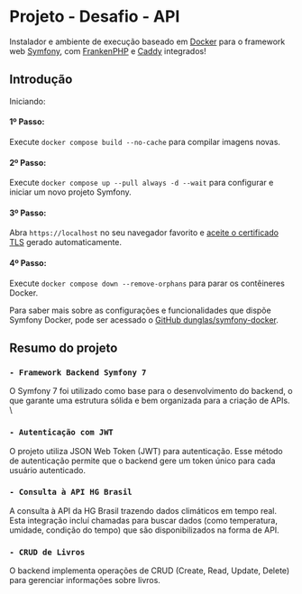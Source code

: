 # Projeto - Desafio - API

Instalador e ambiente de execução baseado em [Docker](https://www.docker.com/) para o framework web [Symfony](https://symfony.com), com [FrankenPHP](https://frankenphp.dev) e [Caddy](https://caddyserver.com/) integrados!


## Introdução

Iniciando:

#### 1º Passo:
Execute `docker compose build --no-cache` para compilar imagens novas.

#### 2º Passo:
Execute `docker compose up --pull always -d --wait` para configurar e iniciar um novo projeto Symfony.

#### 3º Passo:
Abra `https://localhost` no seu navegador favorito e [aceite o certificado TLS](https://stackoverflow.com/a/15076602/1352334) gerado automaticamente.

#### 4º Passo:
Execute `docker compose down --remove-orphans` para parar os contêineres Docker.

Para saber mais sobre as configurações e funcionalidades que dispõe Symfony Docker, pode ser acessado o [GitHub dunglas/symfony-docker](https://github.com/dunglas/symfony-docker).


## Resumo do projeto

### `- Framework Backend Symfony 7`

O Symfony 7 foi utilizado como base para o desenvolvimento do backend, o que garante uma estrutura sólida e bem organizada para a criação de APIs. \

### `- Autenticação com JWT`

O projeto utiliza JSON Web Token (JWT) para autenticação. Esse método de autenticação permite que o backend gere um token único para cada usuário autenticado. 

### `- Consulta à API HG Brasil`

A consulta à API da HG Brasil trazendo dados climáticos em tempo real. \
Esta integração incluí chamadas para buscar dados (como temperatura, umidade, condição do tempo) que são disponibilizados na forma de API.

### `- CRUD de Livros`

O backend implementa operações de CRUD (Create, Read, Update, Delete) para gerenciar informações sobre livros.